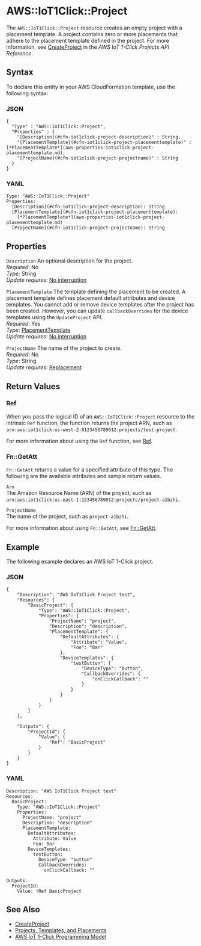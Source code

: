 # AWS::IoT1Click::Project<a name="aws-resource-iot1click-project"></a>

The `AWS::IoT1Click::Project` resource creates an empty project with a placement template\. A project contains zero or more placements that adhere to the placement template defined in the project\. For more information, see [CreateProject](https://docs.aws.amazon.com/iot-1-click/latest/projects-apireference/API_CreateProject.html) in the *AWS IoT 1\-Click Projects API Reference*\. 

## Syntax<a name="aws-resource-iot1click-project-syntax"></a>

To declare this entity in your AWS CloudFormation template, use the following syntax:

### JSON<a name="aws-resource-iot1click-project-syntax.json"></a>

```
{
  "Type" : "AWS::IoT1Click::Project",
  "Properties" : {
    "[Description](#cfn-iot1click-project-description)" : String,
    "[PlacementTemplate](#cfn-iot1click-project-placementtemplate)" : [*PlacementTemplate*](aws-properties-iot1click-project-placementtemplate.md),
    "[ProjectName](#cfn-iot1click-project-projectname)" : String
  }
}
```

### YAML<a name="aws-resource-iot1click-project-syntax.yaml"></a>

```
Type: "AWS::IoT1Click::Project"
Properties:
  [Description](#cfn-iot1click-project-description): String
  [PlacementTemplate](#cfn-iot1click-project-placementtemplate):
    [*PlacementTemplate*](aws-properties-iot1click-project-placementtemplate.md)
  [ProjectName](#cfn-iot1click-project-projectname): String
```

## Properties<a name="aws-resource-iot1click-project-properties"></a>

`Description`  <a name="cfn-iot1click-project-description"></a>
An optional description for the project\.  
 *Required*: No  
 *Type*: String  
 *Update requires*: [No interruption](using-cfn-updating-stacks-update-behaviors.md#update-no-interrupt) 

`PlacementTemplate`  <a name="cfn-iot1click-project-placementtemplate"></a>
The template defining the placement to be created\. A placement template defines placement default attributes and device templates\. You cannot add or remove device templates after the project has been created\. However, you can update `callbackOverrides` for the device templates using the `UpdateProject` API\.  
 *Required*: Yes  
 *Type*: [PlacementTemplate](aws-properties-iot1click-project-placementtemplate.md)  
 *Update requires*: [No interruption](using-cfn-updating-stacks-update-behaviors.md#update-no-interrupt) 

`ProjectName`  <a name="cfn-iot1click-project-projectname"></a>
The name of the project to create\.  
 *Required*: No  
 *Type*: String  
 *Update requires*: [Replacement](using-cfn-updating-stacks-update-behaviors.md#update-replacement) 

## Return Values<a name="aws-resource-iot1click-project-returnvalues"></a>

### Ref<a name="aws-resource-iot1click-project-ref"></a>

When you pass the logical ID of an `AWS::IoT1Click::Project` resource to the intrinsic `Ref` function, the function returns the project ARN, such as `arn:aws:iot1click:us-west-2:0123456789012:projects/test-project`\. 

For more information about using the `Ref` function, see [Ref](intrinsic-function-reference-ref.md)\. 

### Fn::GetAtt<a name="aws-resource-iot1click-project-getatt"></a>

 `Fn::GetAtt` returns a value for a specified attribute of this type\. The following are the available attributes and sample return values\. 

`Arn`  
The Amazon Resource Name \(ARN\) of the project, such as `arn:aws:iot1click:us-east-1:123456789012:projects/project-a1bzhi`\. 

`ProjectName`  
The name of the project, such as `project-a1bzhi`\. 

For more information about using `Fn::GetAtt`, see [Fn::GetAtt](intrinsic-function-reference-getatt.md)\. 

## Example<a name="aws-resource-iot1click-project-examples"></a>

The following example declares an AWS IoT 1\-Click project\.

### JSON<a name="aws-resource-iot1click-project-example1.json"></a>

```
{
    "Description": "AWS IoT1Click Project test",
    "Resources": {
        "BasicProject": {
            "Type": "AWS::IoT1Click::Project",
            "Properties": {
                "ProjectName": "project",
                "Description": "description",
                "PlacementTemplate": {
                    "DefaultAttributes": {
                        "Attribute": "Value",
                        "Foo": "Bar"
                    },
                    "DeviceTemplates": {
                        "testButton": {
                            "DeviceType": "button",
                            "CallbackOverrides": {
                                "onClickCallback": ""
                            }
                        }
                    }
                }
            }
        }
    },

    "Outputs": {
        "ProjectId": {
            "Value": {
                "Ref": "BasicProject"
            }
        }
    }
}
```

### YAML<a name="aws-resource-iot1click-project-example1.yaml"></a>

```
Description: "AWS IoT1Click Project test"
Resources:
  BasicProject:
    Type: "AWS::IoT1Click::Project"
    Properties:
      ProjectName: "project"
      Description: "description"
      PlacementTemplate:
        DefaultAttributes:
          Attribute: Value
          Foo: Bar
        DeviceTemplates:
          testButton:
            DeviceType: "button"
            CallbackOverrides:
              onClickCallback: ""

Outputs:
  ProjectId:
    Value: !Ref BasicProject
```

## See Also<a name="aws-resource-iot1click-project-seealso"></a>
+ [CreateProject](https://docs.aws.amazon.com/iot-1-click/latest/projects-apireference/API_CreateProject.html)
+ [Projects, Templates, and Placements](https://docs.aws.amazon.com/iot-1-click/latest/developerguide/1click-PTP.html)
+ [AWS IoT 1\-Click Programming Model](https://docs.aws.amazon.com/iot-1-click/latest/developerguide/1click-programming.html)